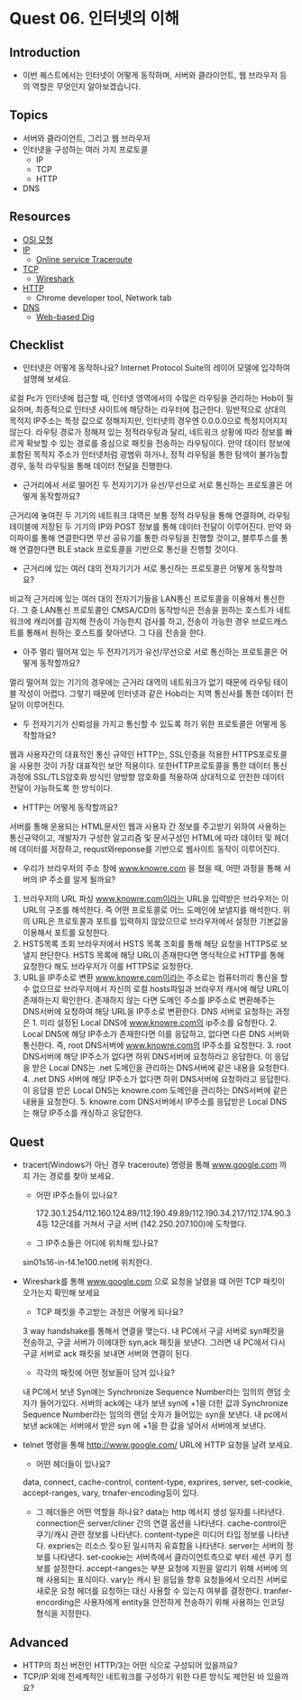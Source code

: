 # Quest 06. 인터넷의 이해

## Introduction

- 이번 퀘스트에서는 인터넷이 어떻게 동작하며, 서버와 클라이언트, 웹 브라우저 등의 역할은 무엇인지 알아보겠습니다.

## Topics

- 서버와 클라이언트, 그리고 웹 브라우저
- 인터넷을 구성하는 여러 가지 프로토콜
  - IP
  - TCP
  - HTTP
- DNS

## Resources

- [OSI 모형](https://ko.wikipedia.org/wiki/OSI_%EB%AA%A8%ED%98%95)
- [IP](https://ko.wikipedia.org/wiki/%EC%9D%B8%ED%84%B0%EB%84%B7_%ED%94%84%EB%A1%9C%ED%86%A0%EC%BD%9C)
  - [Online service Traceroute](http://ping.eu/traceroute/)
- [TCP](https://ko.wikipedia.org/wiki/%EC%A0%84%EC%86%A1_%EC%A0%9C%EC%96%B4_%ED%94%84%EB%A1%9C%ED%86%A0%EC%BD%9C)
  - [Wireshark](https://www.wireshark.org/download.html)
- [HTTP](https://ko.wikipedia.org/wiki/HTTP)
  - Chrome developer tool, Network tab
- [DNS](https://ko.wikipedia.org/wiki/%EB%8F%84%EB%A9%94%EC%9D%B8_%EB%84%A4%EC%9E%84_%EC%8B%9C%EC%8A%A4%ED%85%9C)
  - [Web-based Dig](http://networking.ringofsaturn.com/Tools/dig.php)

## Checklist

- 인터넷은 어떻게 동작하나요? Internet Protocol Suite의 레이어 모델에 입각하여 설명해 보세요.

로컬 Pc가 인터넷에 접근할 때, 인터넷 영역에서의 수많은 라우팅을 관리하는 Hob이 필요하며, 최종적으로 인터넷 사이트에 해당하는 라우터에 접근한다. 일반적으로 상대의 목적지 IP주소는 특정 값으로 정해지지만, 인터넷의 경우엔 0.0.0.0으로 특정지어지지 않는다. 라우팅 경로가 정해져 있는 정적라우팅과 달리, 네트워크 상황에 따라 정보를 빠르게 확보할 수 있는 경로를 중심으로 패킷을 전송하는 라우팅이다. 만약 데이터 정보에 포함된 목적지 주소가 인터넷처럼 광범위 하거나, 정적 라우팅을 통한 탐색이 불가능할 경우, 동적 라우팅을 통해 데이터 전달을 진행한다.

- 근거리에서 서로 떨어진 두 전자기기가 유선/무선으로 서로 통신하는 프로토콜은 어떻게 동작할까요?

근거리에 놓여진 두 기기의 네트워크 대역은 보통 정적 라우팅을 통해 연결하며, 라우팅테이블에 저장된 두 기기의 IP와 POST 정보를 통해 데이터 전달이 이루어진다. 만약 와이파이를 통해 연결한다면 무선 공유기를 통한 라우팅을 진행할 것이고, 블루투스를 통해 연결한다면 BLE stack 프로토콜을 기반으로 통신을 진행할 것이다.

- 근거리에 있는 여러 대의 전자기기가 서로 통신하는 프로토콜은 어떻게 동작할까요?

비교적 근거리에 있는 여러 대의 전자기기들을 LAN통신 프로토콜을 이용해서 통신한다. 그 중 LAN통신 프로토콜인 CMSA/CD의 동작방식은 전송을 원하는 호스트가 네트워크에 캐리어를 감지해 전송이 가능한지 검사를 하고, 전송이 가능한 경우 브로드캐스트를 통해서 원하는 호스트를 찾아낸다. 그 다음 전송을 한다.

- 아주 멀리 떨어져 있는 두 전자기기가 유선/무선으로 서로 통신하는 프로토콜은 어떻게 동작할까요?

멀리 떨어져 있는 기기의 경우에는 근거리 대역의 네트워크가 없기 때문에 라우팅 테이블 작성이 어렵다. 그렇기 때문에 인터넷과 같은 Hob라는 지역 통신사를 통한 데이터 전달이 이루어진다.

- 두 전자기기가 신뢰성을 가지고 통신할 수 있도록 하기 위한 프로토콜은 어떻게 동작할까요?

웹과 사용자간의 대표적인 통신 규약인 HTTP는, SSL인증을 적용한 HTTPS포로토콜을 사용한 것이 가장 대표적인 보안 적용이다. 또한HTTP프로토콜을 통한 데이터 통신 과정에 SSL/TLS암호화 방식인 양방향 암호화를 적용하여 상대적으로 안전한 데이터 전달이 가능하도록 한 방식이다.

- HTTP는 어떻게 동작할까요?

서버를 통해 운용되는 HTML문서인 웹과 사용자 간 정보를 주고받기 위하여 사용하는 통신규약이고, 개발자가 구성한 알고리즘 및 문서구성인 HTML에 따라 데이터 및 헤더에 데이터를 저장하고, requst와reponse를 기반으로 웹사이트 동작이 이루어진다.

- 우리가 브라우저의 주소 창에 www.knowre.com 을 쳤을 때, 어떤 과정을 통해 서버의 IP 주소를 알게 될까요?

1. 브라우저의 URL 파싱
   www.knowre.com이라는 URL을 입력받은 브라우저는 이 URL의 구조를 해석한다. 즉 어떤 프로토콜로 어느 도메인에 보낼지를 해석한다. 위의 URL은 프로토콜과 포트를 입력하지 않았으므로 브라우저에서 설정한 기본값을 이용해서 포트를 요청한다.
2. HSTS목록 조회
   브라우저에서 HSTS 목록 조회를 통해 해당 요청을 HTTPS로 보낼지 판단한다. HSTS 목록에 해당 URL이 존재한다면 명식적으로 HTTP를 통해 요청한다 해도 브라우저가 이를 HTTPS로 요청한다.
3. URL을 IP주소로 변환
   www.knowre.com이라는 주소로는 컴퓨터끼리 통신을 할 수 없으므로 브라우저에서 자신의 로컬 hosts파일과 브라우저 캐시에 해당 URL이 존재하는지 확인한다. 존재하지 않는 다면 도메인 주소를 IP주소로 변환해주는 DNS서버에 요청하여 해당 URL을 IP주소로 변환한다. DNS 서버로 요청하는 과정은 1. 미리 설정된 Local DNS에 www.knowre.com의 ip주소를 요청한다. 2. Local DNS에 해당 IP주소가 존재한다면 이를 응답하고, 없다면 다른 DNS 서버와 통신한다. 즉, root DNS서버에 www.knowre.com의 IP주소를 요청한다. 3. root DNS서버에 해당 IP주소가 없다면 하위 DNS서버에 요청하라고 응답한다. 이 응답을 받은 Local DNS는 .net 도메인을 관리하는 DNS서버에 같은 내용을 요청한다. 4. .net DNS 서버에 해당 IP주소가 없다면 하위 DNS서버에 요청하라고 응답한다. 이 응답을 받은 Local DNS는 knowre.com 도메인을 관리하는 DNS서버에 같은 내용을 요청한다. 5. knowre.com DNS서버에서 IP주소를 응답받은 Local DNS는 해당 IP주소를 캐싱하고 응답한다.

## Quest

- tracert(Windows가 아닌 경우 traceroute) 명령을 통해 www.google.com 까지 가는 경로를 찾아 보세요.

  - 어떤 IP주소들이 있나요?

    172.30.1.254/112.160.124.89/112.190.49.89/112.190.34.217/112.174.90.34등 12군데를 거쳐서 구글 서버 (142.250.207.100)에 도착했다.

  - 그 IP주소들은 어디에 위치해 있나요?

  sin01s16-in-f4.1e100.net에 위치한다.

- Wireshark를 통해 www.google.com 으로 요청을 날렸을 떄 어떤 TCP 패킷이 오가는지 확인해 보세요

  - TCP 패킷을 주고받는 과정은 어떻게 되나요?

  3 way handshake를 통해서 연결을 맺는다. 내 PC에서 구글 서버로 syn패킷을 전송하고, 구글 서버가 이에대한 syn,ack 패킷을 보낸다. 그러면 내 PC에서 다시 구글 서버로 ack 패킷을 보내면 서버와 연결이 된다.

  - 각각의 패킷에 어떤 정보들이 담겨 있나요?

  내 PC에서 보낸 Syn에는 Synchronize Sequence Number라는 임의의 랜덤 숫자가 들어가있다.
  서버의 ack에는 내가 보낸 syn에 +1을 더한 값과 Synchronize Sequence Number라는 임의의 랜덤 숫자가 들어있는 syn을 보낸다. 내 pc에서 보낸 ack에는 서버에서 받은 syn 에 +1을 한 값을 넣어서 서버에게 보낸다.

- telnet 명령을 통해 http://www.google.com/ URL에 HTTP 요청을 날려 보세요.

  - 어떤 헤더들이 있나요?

  data, connect, cache-control, content-type, exprires, server, set-cookie, accept-ranges, vary, trnafer-encoding등이 있다.

  - 그 헤더들은 어떤 역할을 하나요?
    data는 http 메서지 생성 일자를 나타낸다. connection은 server/cliner 간의 연결 옵션을 나타낸다. cache-control은 쿠기/캐시 관련 정보를 나타낸다. content-type은 미디어 타입 정보를 나타낸다. expries는 리소스 짖ㅇ된 일시까지 유효함을 나타낸다. server는 서버의 정보를 나타낸다. set-cookie는 서버측에서 클라이언트측으로 부터 세션 쿠키 정보를 설정한다. accept-ranges는 부분 요청에 지원을 알리기 위해 서버에 의해 사용되는 표식이다. vary는 캐시 된 응답을 향후 요청들에서 오리진 서버로 새로운 요청 헤더를 요청하는 대신 사용할 수 있는지 여부를 결정한다. tranfer-encording은 사용자에게 entity을 안전하게 전송하기 위해 사용하는 인코딩 형식을 지정한다.

## Advanced

- HTTP의 최신 버전인 HTTP/3는 어떤 식으로 구성되어 있을까요?
- TCP/IP 외에 전세계적인 네트워크를 구성하기 위한 다른 방식도 제안된 바 있을까요?
